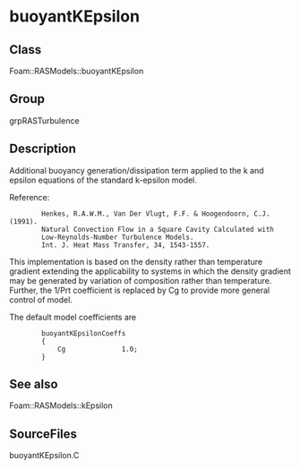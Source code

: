 # buoyantKEpsilon 
## Class
Foam::RASModels::buoyantKEpsilon

## Group
grpRASTurbulence

## Description
Additional buoyancy generation/dissipation term applied to the
k and epsilon equations of the standard k-epsilon model.

Reference:
```
        Henkes, R.A.W.M., Van Der Vlugt, F.F. & Hoogendoorn, C.J. (1991).
        Natural Convection Flow in a Square Cavity Calculated with
        Low-Reynolds-Number Turbulence Models.
        Int. J. Heat Mass Transfer, 34, 1543-1557.
```

This implementation is based on the density rather than temperature gradient
extending the applicability to systems in which the density gradient may be
generated by variation of composition rather than temperature.  Further, the
1/Prt coefficient is replaced by Cg to provide more general control of
model.

The default model coefficients are
```
        buoyantKEpsilonCoeffs
        {
            Cg              1.0;
        }
```

## See also
Foam::RASModels::kEpsilon

## SourceFiles
buoyantKEpsilon.C

